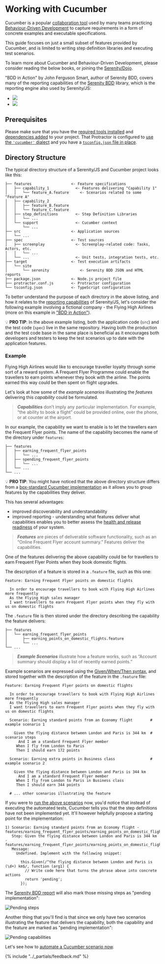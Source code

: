# Working with Cucumber 

Cucumber is a popular [collaboration tool](https://cucumber.io/blog/2014/03/03/the-worlds-most-misunderstood-collaboration-tool) 
used by many teams practicing 
[Behaviour-Driven Development](https://en.wikipedia.org/wiki/Behavior-driven_development)
to capture requirements in a form of concrete examples and executable specifications.

This guide focuses on just a small subset of features provided by Cucumber, 
and is limited to writing step definition libraries and executing test scenarios.

To learn more about Cucumber and Behaviour-Driven Development, please consider reading the below books,
or joining the [Serenity/Dojo](http://serenity.io).

"BDD in Action" by John Ferguson Smart, author of Serenity BDD, covers many of the reporting 
capabilities of the [Serenity BDD](http://serenity-bdd.info/#/documentation) library,
which is the reporting engine also used by Serenity/JS:

<ul class="books">
<li><a class="image" href="https://www.amazon.co.uk/Cucumber-Book-Behaviour-Driven-Development-Programmers/dp/1934356808/ref=as_li_ss_il?ie=UTF8&qid=1486260348&sr=8-1&keywords=cucumber+book&linkCode=li2&tag=janmolakcom-21&linkId=e98c5adba105c5329f8c6f54eb1b6856" target="_blank"><img border="0" src="http://ws-eu.amazon-adsystem.com/widgets/q?_encoding=UTF8&ASIN=1934356808&Format=_SL160_&ID=AsinImage&MarketPlace=GB&ServiceVersion=20070822&WS=1&tag=janmolakcom-21" ></a><img src="https://ir-uk.amazon-adsystem.com/e/ir?t=janmolakcom-21&l=li2&o=2&a=1934356808" width="1" height="1" border="0" alt="" style="border:none !important; margin:0px !important;" /></li>
<li><a class="image" href="https://www.amazon.co.uk/BDD-Action-Behavior-driven-development-lifecycle/dp/161729165X/ref=as_li_ss_il?ie=UTF8&qid=1486260747&sr=8-1&keywords=BDD+in+action&linkCode=li2&tag=janmolakcom-21&linkId=3c3a42bc27eefe55fec30572d6f8ec23" target="_blank"><img border="0" src="http://ws-eu.amazon-adsystem.com/widgets/q?_encoding=UTF8&ASIN=161729165X&Format=_SL160_&ID=AsinImage&MarketPlace=GB&ServiceVersion=20070822&WS=1&tag=janmolakcom-21" ></a><img src="https://ir-uk.amazon-adsystem.com/e/ir?t=janmolakcom-21&l=li2&o=2&a=161729165X" width="1" height="1" border="0" alt="" style="border:none !important; margin:0px !important;" /></li>
</ul>

## Prerequisites

Please make sure that you have the [required tools installed](./prerequisites.md) 
and [dependencies added](./installation.md) to your project.
That Protractor is configured to [use the `'cucumber'` dialect](./configuration.md#cucumber) 
and you have a [`tsconfig.json` file in place](./configuration.md#typescript).

## Directory Structure

The typical directory structure of a Serenity/JS and Cucumber project looks like this:

```
├── features                  <- Feature specifications
│   ├── capability_1            <- Features delivering "Capability 1"
│   │   └── feature_A.feature     <- Scenarios related to some "Feature A"
│   ├── capability_2
│   │   ├── feature_B.feature
│   │   └── feature_C.feature
│   ├── step_definitions        <- Step Definition Libraries
│   │   └── ...
│   └── support                 <- Cucumber context
│       └── ...
├── src                       <- Application sources
│   └── ...
├── spec                      <- Test sources
│   ├── screenplay              <- Screenplay-related code: Tasks, Actors, etc.
│   │   └── ...
│   └── ...                     <- Unit tests, integration tests, etc.
├── target                    <- Test execution artifacts
│   └── site
│       └── serenity              <- Serenity BDD JSON and HTML reports 
├── package.json              <- Node.js project file
├── protractor.conf.js        <- Protractor configuration
└── tsconfig.json             <- TypeScript configuration
```

To better understand the purpose of each directory in the above listing, and how it relates 
to the [reporting capabilities](../overview/reporting.md) of Serenity/JS, let's consider the following example 
involving a fictional company - the Flying High Airlines (more on this example in 
["BDD in Action"](http://amzn.to/2kCmGbW)).

:bulb: **PRO TIP**: In the above example listing, both the application code (`src`) and the test code (`spec`) live in 
the same repository.
Having both the production and the test code base in the same place is beneficial as it encourages both developers
and testers to keep the test scenarios up to date with the application features.

### Example

Flying High Airlines would like to encourage traveller loyalty through some sort of a reward system. 
A Frequent Flyer Programme could enable the travellers to earn points whenever they book with the airline.
The points earned this way could be then spent on flight upgrades.

Let's look at how some of the _example scenarios_ illustrating the _features_ delivering this _capability_ 
could be formulated.

> _**Capabilities**_ don’t imply any particular implementation. 
For example, “the ability to book a flight” could be provided online, over the phone, or at counter at the airport.

In our example, the capability we want to enable is to let the travellers earn the Frequent Flyer points.
The name of the capability becomes the name of the directory under `features`:

```
├── features
│   ├── earning_frequent_flyer_points  
│   │   └── ...
│   ├── spending_frequent_flyer_points
│   │   └── ...
│   └── ...
└── ...
```

:bulb: **PRO TIP**: You might have noticed that the above directory structure differs from 
a [box-standard Cucumber implementation](https://github.com/cucumber/cucumber-js/tree/master/features)
as it allows you to group features by the capabilities they deliver.

This has several advantages:
- improved discoverability and understandability
- improved reporting - understanding what features deliver what capabilities enables you to better assess the [health 
and release readiness](./reporting.md) of your system.
 

> _**Features**_ are pieces of deliverable software functionality, 
such as an “Online Frequent Flyer account summary.” Features deliver the capabilities.

One of the features delivering the above capability could be for travellers to earn 
Frequent Flyer Points when they book domestic flights.

The description of a feature is stored in a `.feature` file, such as this one:

```gherkin
Feature: Earning Frequent Flyer points on domestic flights

  In order to encourage travellers to book with Flying High Airlines more frequently
  As the Flying High sales manager
  I want travellers to earn Frequent Flyer points when they fly with us on domestic flights
```

The `.feature` file is then stored under the directory describing the capability the feature delivers:
  
```
├── features
│   └── earning_frequent_flyer_points  
│       ├── earning_points_on_domestic_flights.feature
│       └── ...
└── ...
```
  
> _**Example Scenarios**_  illustrate how a feature works, 
such as “Account summary should display a list of recently earned points.”

Example scenarios are expressed using 
the [Given/When/Then syntax](https://github.com/cucumber/cucumber/wiki/Given-When-Then),
and stored together with the description of the feature in the `.feature` file:

```gherkin
Feature: Earning Frequent Flyer points on domestic flights

  In order to encourage travellers to book with Flying High Airlines more frequently
  As the Flying High sales manager
  I want travellers to earn Frequent Flyer points when they fly with us on domestic flights

  Scenario: Earning standard points from an Economy flight        # example scenario 1
  
    Given the flying distance between London and Paris is 344 km  # scenario steps
      And I am a standard Frequent Flyer member
     When I fly from London to Paris
     Then I should earn 172 points
  
  Scenario: Earning extra points in Business class                # example scenario 2

    Given the flying distance between London and Paris is 344 km
      And I am a standard Frequent Flyer member
     When I fly from London to Paris in Business class
     Then I should earn 344 points 

  # ... other scenarios illustrating the feature
```

If you were to [run the above scenarios](./execution.md) now, you'd notice that instead of executing the
automated tests, Cucumber tells you that the step definitions have not been implemented yet.
It'll however helpfully propose a starting point for the implementation:

```
1) Scenario: Earning standard points from an Economy flight - features/earning_frequent_flyer_points/earning_points_on_domestic_flights.feature:7
   Step: Given the flying distance between London and Paris is 344 km - features/earning_frequent_flyer_points/earning_points_on_domestic_flights.feature:8
   Message:
     Undefined. Implement with the following snippet:

       this.Given(/^the flying distance between London and Paris is (\d+) km$/, function (arg1) {
         // Write code here that turns the phrase above into concrete actions
         return 'pending';
       });
```

The [Serenity BDD report](../overview/reporting.md) will also mark those missing steps as "pending implementation":
 
![Pending steps](images/pending-steps.png)

Another thing that you'll find is that since we only have two scenarios illustrating the feature that delivers
the capability, both the capability and the feature are marked as "pending implementation":

![Pending capabilities](images/pending-capabilities.png)

Let's see how to [automate a Cucumber scenario now](./automation.md).

{% include "../_partials/feedback.md" %}